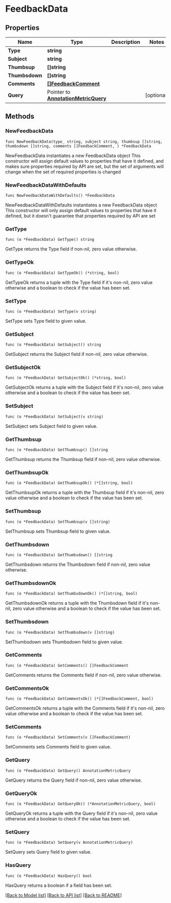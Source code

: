 # FeedbackData

## Properties

Name | Type | Description | Notes
------------ | ------------- | ------------- | -------------
**Type** | **string** |  | 
**Subject** | **string** |  | 
**Thumbsup** | **[]string** |  | 
**Thumbsdown** | **[]string** |  | 
**Comments** | [**[]FeedbackComment**](FeedbackComment.md) |  | 
**Query** | Pointer to [**AnnotationMetricQuery**](AnnotationMetricQuery.md) |  | [optional] 

## Methods

### NewFeedbackData

`func NewFeedbackData(type_ string, subject string, thumbsup []string, thumbsdown []string, comments []FeedbackComment, ) *FeedbackData`

NewFeedbackData instantiates a new FeedbackData object
This constructor will assign default values to properties that have it defined,
and makes sure properties required by API are set, but the set of arguments
will change when the set of required properties is changed

### NewFeedbackDataWithDefaults

`func NewFeedbackDataWithDefaults() *FeedbackData`

NewFeedbackDataWithDefaults instantiates a new FeedbackData object
This constructor will only assign default values to properties that have it defined,
but it doesn't guarantee that properties required by API are set

### GetType

`func (o *FeedbackData) GetType() string`

GetType returns the Type field if non-nil, zero value otherwise.

### GetTypeOk

`func (o *FeedbackData) GetTypeOk() (*string, bool)`

GetTypeOk returns a tuple with the Type field if it's non-nil, zero value otherwise
and a boolean to check if the value has been set.

### SetType

`func (o *FeedbackData) SetType(v string)`

SetType sets Type field to given value.


### GetSubject

`func (o *FeedbackData) GetSubject() string`

GetSubject returns the Subject field if non-nil, zero value otherwise.

### GetSubjectOk

`func (o *FeedbackData) GetSubjectOk() (*string, bool)`

GetSubjectOk returns a tuple with the Subject field if it's non-nil, zero value otherwise
and a boolean to check if the value has been set.

### SetSubject

`func (o *FeedbackData) SetSubject(v string)`

SetSubject sets Subject field to given value.


### GetThumbsup

`func (o *FeedbackData) GetThumbsup() []string`

GetThumbsup returns the Thumbsup field if non-nil, zero value otherwise.

### GetThumbsupOk

`func (o *FeedbackData) GetThumbsupOk() (*[]string, bool)`

GetThumbsupOk returns a tuple with the Thumbsup field if it's non-nil, zero value otherwise
and a boolean to check if the value has been set.

### SetThumbsup

`func (o *FeedbackData) SetThumbsup(v []string)`

SetThumbsup sets Thumbsup field to given value.


### GetThumbsdown

`func (o *FeedbackData) GetThumbsdown() []string`

GetThumbsdown returns the Thumbsdown field if non-nil, zero value otherwise.

### GetThumbsdownOk

`func (o *FeedbackData) GetThumbsdownOk() (*[]string, bool)`

GetThumbsdownOk returns a tuple with the Thumbsdown field if it's non-nil, zero value otherwise
and a boolean to check if the value has been set.

### SetThumbsdown

`func (o *FeedbackData) SetThumbsdown(v []string)`

SetThumbsdown sets Thumbsdown field to given value.


### GetComments

`func (o *FeedbackData) GetComments() []FeedbackComment`

GetComments returns the Comments field if non-nil, zero value otherwise.

### GetCommentsOk

`func (o *FeedbackData) GetCommentsOk() (*[]FeedbackComment, bool)`

GetCommentsOk returns a tuple with the Comments field if it's non-nil, zero value otherwise
and a boolean to check if the value has been set.

### SetComments

`func (o *FeedbackData) SetComments(v []FeedbackComment)`

SetComments sets Comments field to given value.


### GetQuery

`func (o *FeedbackData) GetQuery() AnnotationMetricQuery`

GetQuery returns the Query field if non-nil, zero value otherwise.

### GetQueryOk

`func (o *FeedbackData) GetQueryOk() (*AnnotationMetricQuery, bool)`

GetQueryOk returns a tuple with the Query field if it's non-nil, zero value otherwise
and a boolean to check if the value has been set.

### SetQuery

`func (o *FeedbackData) SetQuery(v AnnotationMetricQuery)`

SetQuery sets Query field to given value.

### HasQuery

`func (o *FeedbackData) HasQuery() bool`

HasQuery returns a boolean if a field has been set.


[[Back to Model list]](../README.md#documentation-for-models) [[Back to API list]](../README.md#documentation-for-api-endpoints) [[Back to README]](../README.md)


